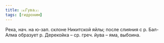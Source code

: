 ```yaml
---
title: ⒜Гува⒵
tags: [гидроним]
---
```


Река, нач. на ю-зап. склоне Никитской яйлы; после слияния с р. Бал-Алма образует
р. Дерекойка – ср. греч. йува – яма, выбоина.
